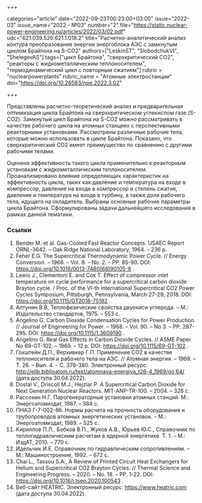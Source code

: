 +++

categories="article"
date="2022-09-23T00:23:00+03:00"
issue="2022-03"
issue_name="2022 - №03"
number="2"
file="https://static.nuclear-power-engineering.ru/articles/2022/03/02.pdf"
udc="621.039.526:621.1.018.2"
title="Расчетно-аналитический анализ контура преобразования энергии энергоблока АЭС с замкнутым циклом Брайтона на S-CО2"
authors=["LeskinST", "SlobodchukVI", "ShelegovAS"]
tags=["цикл Брайтона", "сверхкритический CO2", "реакторы с жидкометаллическим теплоносителем", "термодинамический цикл с повторным сжатием"]
rubric = "nuclearpowerplants"
rubric_name = "Aтомные электростанции"
doi="https://doi.org/10.26583/npe.2022.3.02"

+++

Представлены расчетно-теоретический анализ и предварительная оптимизация цикла Брайтона на сверхкритическом углекислом газе (S-CO2). Замкнутый цикл Брайтона на S-CO2  можно рассматривать в качестве рабочего цикла на атомных станциях с перспективными реакторными установками. Рассмотрены различные рабочие тела, которые можно использовать в цикле Брайтона. Показано, что сверхкритический CO2 имеет преимущество по сравнению с другими рабочими телами.

Оценена эффективность такого цикла применительно к реакторным установкам с жидкометаллическим теплоносителем. Проанализировано влияние определяющих характеристик на эффективность цикла, таких как давление и температура на входе в компрессор, давление на входе в компрессор и степень сжатия, давление и температура на входе в турбину, а также доля рабочего тела, идущего на охладитель. Выбраны основные рабочие параметры цикла Брайтона. Сформулированы задачи дальнейшего исследования в рамках данной тематики.

### Ссылки

1. Bender M. et al. Gas-Cooled Fast Reactor Concepts. USAEC Report ORNL-3642. – Oak Ridge National Laboratory, 1964. – 236 p.
2. Feher E.G. The Supercritical Thermodynamic Power Cycle. // Energy Conversion. – 1968. – Vol. 8. – No. 2. – PP. 85-90. DOI: https://doi.org/10.1016/0013-7480(68)90105-8 .
3. Lewis J., Clementoni E. and Cox T. Effect of compressor inlet temperature on cycle performance for a supercritical carbon dioxide Brayton cycle. / Proc. of the VI-th International Supercritical CO2 Power Cycles Symposium, Pittsburgh, Pennsylvania, March 27-29, 2018. DOI: https://doi.org/10.1115/GT2018-75182 .
4. Алтунин В.В, Теплофизические свойства двуокиси углерода. – М.: Издательство стандартов, 1975. – 553 с.
5. Angelino G. Carbon Dioxide Condensation Cycles for Power Production. // Journal of Engineering for Power. – 1968. – Vol. 90. – No 3. – PP. 287-295. DOI: https://doi.org/10.1115/1.3609190 .
6. Angelino G. Real Gas Effects in Carbon Dioxide Cycles. // ASME Paper No 69-GT-102. – 1969. – 12 p. DOI: https://doi.org/10.1115/69-GT-102 .
7. Гохштейн Д.П., Верхивкер Г.П. Применение СО2 в качестве теплоносителя и рабочего тела на АЭС. // Атомная энергия. – 1969. – Т. 26. – Вып. 4. – С. 378-380. Электронный ресурс: http://elib.biblioatom.ru/text/atomnaya-energiya_t26-4_1969/go,64/ (дата доступа 30.04.2022).
8. Dostal V., Driscoll M.J., Hejzlar P. A Supercritical Carbon Dioxide for Next Generation Nuclear Reactors. MIT-ANP-TR-100. – 2004. – 326 с.
9. Рассохин Н.Г. Парогенераторные установки атомных станций. М.: Энергоатомиздат, 1987. – 384 с.
10. ПНАЭ Г-7-002-86. Нормы расчета на прочность оборудования и трубопроводов атомных энергетических установок. – М.: Энергоатомиздат, 1989. – 525 с.
11. Кириллов П.Л., Бобков В.П., Жуков А.В., Юрьев Ю.С., Справочник по теплогидравлическим расчетам в ядерной энергетике. Т. 1. – М.: ИздАТ, 2010. – 770 с.
12. Идельчик И.Е. Справочник по гидравлическим сопротивлениям. – М.: Машиностроение, 1992. – 672 с.
13. Chai L., Tassou S.A., A Review of Printed Circuit Heat Exchangers for Helium and Supercritical CO2  Brayton Cycles. // Thermal Science and Engineering Progress. – 2020. – No. 18. – PP. 1-22. DOI: https://doi.org/10.1016/j.tsep.2020.100543 .
14. Веб-сайт HEATRIC. Электронный ресурс: https://www.heatric.com (дата доступа 30.04.2022).